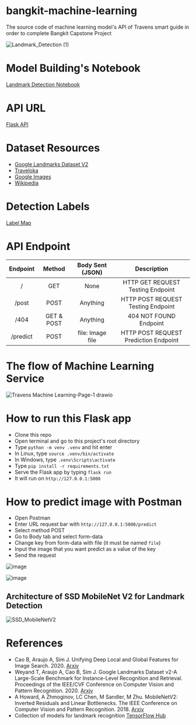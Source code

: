 # bangkit-machine-learning

The source code of machine learning model's API of Travens smart guide in order to complete Bangkit Capstone Project

![Landmark_Detection (1)](https://user-images.githubusercontent.com/86970816/170767622-24a48a85-b69c-40a3-93d4-510929cf357b.png)

# Model Building's Notebook
[Landmark Detection Notebook](https://colab.research.google.com/drive/1OEpz5uGPAbT-JtkYdCEv4If7UHgA_sF6?usp=sharing)

# API URL
[Flask API](https://travens-api.my.id/)

# Dataset Resources
- [Google Landmarks Dataset V2](https://storage.googleapis.com/gld-v2/web/index.html)
- [Traveloka](https://www.traveloka.com/id-id/explore/destination/famous-landmarks-in-indonesia-acc/28709)
- [Google Images](https://images.google.com/)
- [Wikipedia](https://id.wikipedia.org/wiki/Halaman_Utama)

# Detection Labels
[Label Map](https://github.com/travens-id/bangkit-machine-learning/blob/main/labels/label_map.pbtxt)

# API Endpoint
| Endpoint |   Method   | Body Sent (JSON) |              Description              |
| :------: | :--------: | :--------------: | :-----------------------------------: |
|     /    |     GET    |       None       |   HTTP GET REQUEST Testing Endpoint   |
|   /post  |    POST    |     Anything     |   HTTP POST REQUEST Testing Endpoint  |
|   /404   | GET & POST |     Anything     |         404 NOT FOUND Endpoint        |
| /predict |    POST    | file: Image file | HTTP POST REQUEST Prediction Endpoint |

# The flow of Machine Learning Service
![Travens Machine Learning-Page-1 drawio](https://user-images.githubusercontent.com/86970816/172443591-7b0db00f-ee4c-4b11-a0df-f69c05b4b57b.png)

# How to run this Flask app
- Clone this repo
- Open terminal and go to this project's root directory
- Type `python -m venv .venv` and hit enter
- In Linux, type `source .venv/bin/activate`
- In Windows, type `.venv\Scripts\activate`
- Type `pip install -r requirements.txt`
- Serve the Flask app by typing `flask run`
- It will run on `http://127.0.0.1:5000`

# How to predict image with Postman
- Open Postman
- Enter URL request bar with `http://127.0.0.1:5000/predict`
- Select method POST
- Go to Body tab and select form-data
- Change key from form-data with file (it must be named `file`)
- Input the image that you want predict as a value of the key
- Send the request

![image](https://user-images.githubusercontent.com/86970816/172518581-b15b0561-e049-4b8e-bc74-6c047d0cb49d.png)

![image](https://user-images.githubusercontent.com/86970816/172518979-87054624-b3af-4554-b777-b3da5ac80e46.png)

## Architecture of SSD MobileNet V2 for Landmark Detection
![SSD_MobileNetV2](https://user-images.githubusercontent.com/86970816/171426257-99783098-4b49-48fe-b45c-99c8949738e9.png)

# References
- Cao B, Araujo A, Sim J. Unifying Deep Local and Global Features for Image Search. 2020. [Arxiv](https://arxiv.org/abs/2001.05027)
- Weyand T, Araujo A, Cao B, Sim J. Google Landmarks Dataset v2-A Large-Scale Benchmark for Instance-Level Recognition and Retrieval. Proceedings of the IEEE/CVF Conference on Computer Vision and Pattern Recognition. 2020. [Arxiv](https://arxiv.org/abs/2004.01804)
- A Howard, A Zhmoginov, LC Chen, M Sandler, M Zhu. MobileNetV2: Inverted Residuals and Linear Bottlenecks. The IEEE Conference on Computer Vision and Pattern Recognition. 2018. [Arxiv](https://arxiv.org/abs/1801.04381)
- Collection of models for landmark recognition [TensorFlow Hub](https://tfhub.dev/google/collections/landmarks)
